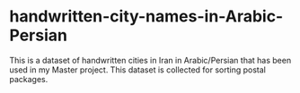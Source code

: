 # handwritten-city-names-in-Arabic-Persian
This is a dataset of handwritten cities in Iran in Arabic/Persian that has been used in my Master project. This dataset is collected for sorting postal packages.
